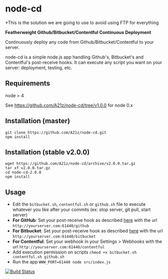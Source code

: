 node-cd
=======
*This is the solution we are going to use to avoid using FTP for everything

**Featherweight Github/Bitbucket/Contentful Continuous Deployment**

Continuously deploy any code from Github/Bitbucket/Contentful to your server.

node-cd is a simple node.js app handling Github's, Bitbucket's and Contentful's post-receive hooks.
It can execute any script you want on your server: deployment, testing, etc.

## Requirements

node > 4

See https://github.com/A21z/node-cd/tree/v1.0.0 for node 0.x

## Installation (master)

	git clone https://github.com/A21z/node-cd.git
	npm install

## Installation (stable v2.0.0)

	wget https://github.com/A21z/node-cd/archive/v2.0.0.tar.gz
	tar xf v2.0.0.tar.gz
	cd node-cd-2.0.0
	npm install

## Usage

* Edit the `bitbucket.sh`, `contentful.sh` or `github.sh` file to execute whatever you like after your commits (ex: stop server, git pull, start server)
* **For GitHub**: Set your post-receive hook as described [here](https://help.github.com/articles/post-receive-hooks) with the url `http://yourserver.com:61440/github`
* **For Bitbucket**:  Set your post-receive hook as described [here](https://confluence.atlassian.com/display/BITBUCKET/POST+hook+management) with the url `http://yourserver.com:61440/bitbucket`
* **For Contentful**: Set your webhook in your Settings > Webhooks with the url `http://yourserver.com:61440/contentful`
* Add execution permission on scripts
	`chmod +x bitbucket.sh contentful.sh github.sh`
* Run the app
	`WWW_PORT=61440 node src/index.js`

[![Build Status](https://travis-ci.org/A21z/node-cd.svg)](https://travis-ci.org/A21z/node-cd)
